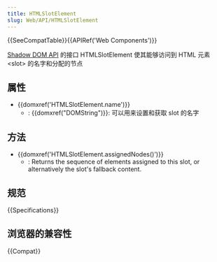 ```yaml
---
title: HTMLSlotElement
slug: Web/API/HTMLSlotElement
---
```


{{SeeCompatTable}}{{APIRef('Web Components')}}

[Shadow DOM API](/zh-CN/docs/Web/API/Web_components/Shadow_DOM) 的接口 HTMLSlotElement 使其能够访问到 HTML 元素 \<slot> 的名字和分配的节点

## 属性

- {{domxref('HTMLSlotElement.name')}}
  - : {{domxref("DOMString")}}: 可以用来设置和获取 slot 的名字

## 方法

- {{domxref('HTMLSlotElement.assignedNodes()')}}
  - : Returns the sequence of elements assigned to this slot, or alternatively the slot's fallback content.

## 规范

{{Specifications}}

## 浏览器的兼容性

{{Compat}}
